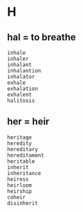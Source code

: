 # H
## hal = to breathe
```
inhale  
inhaler  
inhalant  
inhalantion  
inhalator  
exhale 
exhalation  
exhalent  
halitosis  
```


## her = heir
```
heritage 
heredity
hereditary
hereditament
heritable
inherit
inheritance
heiress
heirloom
heirship
coheir
disinherit
```
